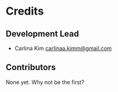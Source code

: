 # Credits


## Development Lead

* Carlina Kim <carlinaa.kimm@gmail.com>

## Contributors

None yet. Why not be the first?
